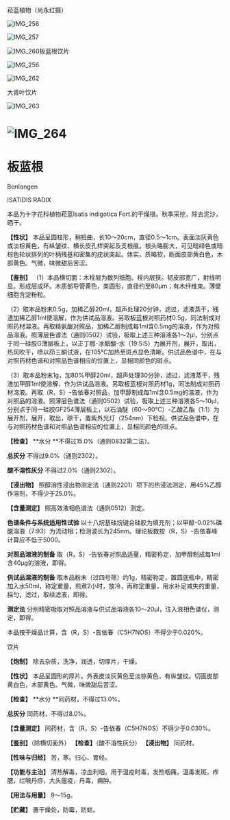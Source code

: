 菘蓝植物（尚永红摄）

![IMG_256](/medicine-image/ban-lan-gen/1.png)

![IMG_257](/medicine-image/ban-lan-gen/2.png)

![IMG_260](/medicine-image/ban-lan-gen/3.png)板蓝根饮片

![IMG_256](/medicine-image/ban-lan-gen/4.png)

![IMG_262](/medicine-image/ban-lan-gen/5.png)

大青叶饮片

![IMG_263](/medicine-image/ban-lan-gen/6.png)

# ![IMG_264](/medicine-image/ban-lan-gen/7.png)

# ****板蓝根****

Bɑnlɑngen

ISATIDIS RADIX

本品为十字花科植物菘蓝Isatis indigotica Fort.的干燥根。秋季采挖，除去泥沙，晒干。

**【性状】** 本品呈圆柱形，稍扭曲，长10～20cm，直径0.5～1cm。表面淡灰黄色或淡棕黄色，有纵皱纹、横长皮孔样突起及支根痕。根头略膨大，可见暗绿色或暗棕色轮状排列的叶柄残基和密集的疣状突起。体实，质略软，断面皮部黄白色，木部黄色。气微，味微甜后苦涩。

**【鉴别】** （1）本品横切面：木栓层为数列细胞。栓内层狭。韧皮部宽广，射线明显。形成层成环。木质部导管黄色，类圆形，直径约至80μm；有木纤维束。薄壁细胞含淀粉粒。

（2）取本品粉末0.5g，加稀乙醇20ml，超声处理20分钟，滤过，滤液蒸干，残渣加稀乙醇1ml使溶解，作为供试品溶液。另取板蓝根对照药材0.5g，同法制成对照药材溶液。再取精氨酸对照品，加稀乙醇制成每1ml含0.5mg的溶液，作为对照品溶液。照薄层色谱法（通则0502）试验，吸取上述三种溶液各1～2μl，分别点于同一硅胶G薄层板上，以正丁醇-冰醋酸-水（19:5:5）为展开剂，展开，取出，热风吹干，喷以茚三酮试液，在105℃加热至斑点显色清晰。供试品色谱中，在与对照药材色谱和对照品色谱相应的位置上，显相同颜色的斑点。

（3）取本品粉末1g，加80\%甲醇20ml，超声处理30分钟，滤过，滤液蒸干，残渣加甲醇1ml使溶解，作为供试品溶液。另取板蓝根对照药材1g，同法制成对照药材溶液。再取（R，S）-告依春对照品，加甲醇制成每1ml含0.5mg的溶液，作为对照品的溶液。照薄层色谱法（通则0502）试验，吸取上述三种溶液各5～10μl，分别点于同一硅胶GF254薄层板上，以石油醚（60～90℃）-乙酸乙酯（1:1）为展开剂，展开，取出，晾干，置紫外光灯（254nm）下检视。供试品色谱中，在与对照药材色谱和对照品色谱相应的位置上，显相同颜色的斑点。

**【检查】** **水分 **不得过15.0\%（通则0832第二法）。

**总灰分** 不得过9.0\%（通则2302）。

**酸不溶性灰分** 不得过2.0\%（通则2302）。

**【浸出物】** 照醇溶性浸出物测定法（通则2201）项下的热浸法测定，用45\%乙醇作溶剂，不得少于25.0\%。

**【含量测定】** 照高效液相色谱法（通则0512）测定。

**色谱条件与系统适用性试验** 以十八烷基硅烷键合硅胶为填充剂；以甲醇-0.02\%磷酸溶液（7:93）为流动相；检测波长为245nm。理论板数按（R，S）-告依春峰计算应不低于5000。

**对照品溶液的制备** 取（R，S）-告依春对照品适量，精密称定，加甲醇制成每1ml含40μg的溶液，即得。

**供试品溶液的制备** 取本品粉末（过四号筛）约1g，精密称定，置圆底瓶中，精密加入水50ml，称定重量，煎煮2小时，放冷，再称定重量，用水补足减失的重量，摇匀，滤过，取续滤液，即得。

**测定法** 分别精密吸取对照品溶液与供试品溶液各10～20μl，注入液相色谱仪，测定，即得。

本品按干燥品计算，含（R，S）-告依春（C5H7NOS）不得少于0.020\%。

饮片

**【炮制】** 除去杂质，洗净，润透，切厚片，干燥。

**【性状】** 本品呈圆形的厚片。外表皮淡灰黄色至淡棕黄色，有纵皱纹。切面皮部黄白色，木部黄色。气微，味微甜后苦涩。

**【检查】** **水分 **同药材，不得过13.0\%。

**总灰分** 同药材，不得过8.0\%。

**【含量测定】** 同药材，含（R，S）-告依春（C5H7NOS）不得少于0.030\%。

**【鉴别】**（除横切面外） **【检查】**（酸不溶性灰分） **【浸出物】** 同药材。

**【性味与归经】** 苦，寒。归心、胃经。

**【功能与主治】** 清热解毒，凉血利咽。用于温疫时毒，发热咽痛，温毒发斑，痄腮，烂喉丹痧，大头瘟疫，丹毒，痈肿。

**【用法与用量】** 9～15g。

**【贮藏】** 置干燥处，防霉，防蛀。